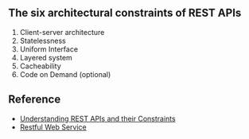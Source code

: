 ## The six architectural constraints of REST APIs
1. Client-server architecture
2. Statelessness
3. Uniform Interface
4. Layered system
5. Cacheability
6. Code on Demand (optional)


## Reference
- [Understanding REST APIs and their Constraints](https://www.webscrapingapi.com/rest-api-architecture-constraints/)
- [Restful Web Service](https://www.w3schools.in/restful-web-services/intro/)